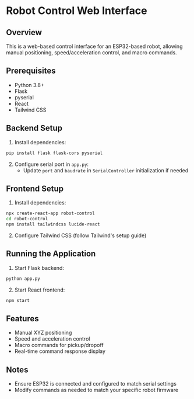 # Robot Control Web Interface

## Overview
This is a web-based control interface for an ESP32-based robot, allowing manual positioning, speed/acceleration control, and macro commands.

## Prerequisites
- Python 3.8+
- Flask
- pyserial
- React
- Tailwind CSS

## Backend Setup
1. Install dependencies:
```bash
pip install flask flask-cors pyserial
```

2. Configure serial port in `app.py`:
   - Update `port` and `baudrate` in `SerialController` initialization if needed

## Frontend Setup
1. Install dependencies:
```bash
npx create-react-app robot-control
cd robot-control
npm install tailwindcss lucide-react
```

2. Configure Tailwind CSS (follow Tailwind's setup guide)

## Running the Application
1. Start Flask backend:
```bash
python app.py
```

2. Start React frontend:
```bash
npm start
```

## Features
- Manual XYZ positioning
- Speed and acceleration control
- Macro commands for pickup/dropoff
- Real-time command response display

## Notes
- Ensure ESP32 is connected and configured to match serial settings
- Modify commands as needed to match your specific robot firmware